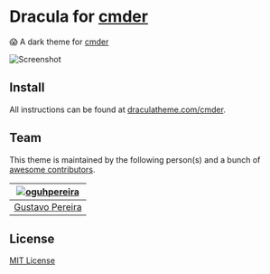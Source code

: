 # Dracula for [cmder](http://cmder.net/)
😱 A dark theme for [cmder](http://cmder.net/)

![Screenshot](https://raw.githubusercontent.com/oguhpereira/Dracula-cmder/master/cmdericon.PNG)

## Install

All instructions can be found at [draculatheme.com/cmder](https://draculatheme.com/x).

## Team

This theme is maintained by the following person(s) and a bunch of [awesome contributors](https://github.com/dracula/template/graphs/contributors).

[![oguhpereira](https://avatars3.githubusercontent.com/u/24482087?s=70&v=3)](https://github.com/oguhpereira) |
--- |
[Gustavo Pereira](https://github.com/oguhpereira) |


## License

[MIT License](./LICENSE)
